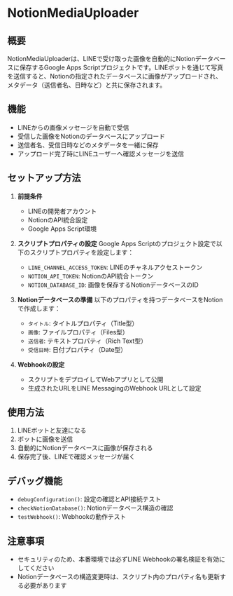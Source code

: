 # NotionMediaUploader

## 概要
NotionMediaUploaderは、LINEで受け取った画像を自動的にNotionデータベースに保存するGoogle Apps Scriptプロジェクトです。LINEボットを通じて写真を送信すると、Notionの指定されたデータベースに画像がアップロードされ、メタデータ（送信者名、日時など）と共に保存されます。

## 機能
- LINEからの画像メッセージを自動で受信
- 受信した画像をNotionのデータベースにアップロード
- 送信者名、受信日時などのメタデータを一緒に保存
- アップロード完了時にLINEユーザーへ確認メッセージを送信

## セットアップ方法
1. **前提条件**
   - LINEの開発者アカウント
   - NotionのAPI統合設定
   - Google Apps Script環境

2. **スクリプトプロパティの設定**
   Google Apps Scriptのプロジェクト設定で以下のスクリプトプロパティを設定します：
   - `LINE_CHANNEL_ACCESS_TOKEN`: LINEのチャネルアクセストークン
   - `NOTION_API_TOKEN`: NotionのAPI統合トークン
   - `NOTION_DATABASE_ID`: 画像を保存するNotionデータベースのID

3. **Notionデータベースの準備**
   以下のプロパティを持つデータベースをNotionで作成します：
   - `タイトル`: タイトルプロパティ（Title型）
   - `画像`: ファイルプロパティ（Files型）
   - `送信者`: テキストプロパティ（Rich Text型）
   - `受信日時`: 日付プロパティ（Date型）

4. **Webhookの設定**
   - スクリプトをデプロイしてWebアプリとして公開
   - 生成されたURLをLINE MessagingのWebhook URLとして設定

## 使用方法
1. LINEボットと友達になる
2. ボットに画像を送信
3. 自動的にNotionデータベースに画像が保存される
4. 保存完了後、LINEで確認メッセージが届く

## デバッグ機能
- `debugConfiguration()`: 設定の確認とAPI接続テスト
- `checkNotionDatabase()`: Notionデータベース構造の確認
- `testWebhook()`: Webhookの動作テスト

## 注意事項
- セキュリティのため、本番環境では必ずLINE Webhookの署名検証を有効にしてください
- Notionデータベースの構造変更時は、スクリプト内のプロパティ名も更新する必要があります
